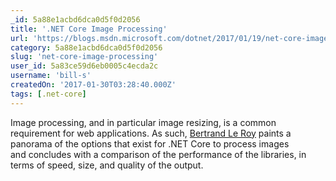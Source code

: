 ```yaml
---
_id: 5a88e1acbd6dca0d5f0d2056
title: '.NET Core Image Processing'
url: 'https://blogs.msdn.microsoft.com/dotnet/2017/01/19/net-core-image-processing/'
category: 5a88e1acbd6dca0d5f0d2056
slug: 'net-core-image-processing'
user_id: 5a83ce59d6eb0005c4ecda2c
username: 'bill-s'
createdOn: '2017-01-30T03:28:40.000Z'
tags: [.net-core]
---
```


Image processing, and in particular image resizing, is a common requirement for web applications. As such, <a class="url fn n profile-usercard-a" href="https://social.msdn.microsoft.com/profile/Bertrand+Le+Roy">Bertrand Le Roy</a> paints a panorama of the options that exist for .NET Core to process images and concludes with a comparison of the performance of the libraries, in terms of speed, size, and quality of the output.
